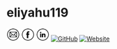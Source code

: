 ﻿# eliyahu119

<!-- <a href="https://twitter.com/local__tourist" target="_blank"><img src="https://raw.githubusercontent.com/nakulbhati/nakulbhati/master/contain/tw.png" alt="Twitter" width="30" height="30" ></a> -->
<!-- <a href="https://www.instagram.com/local__tourist/" target="_blank"><img src="https://raw.githubusercontent.com/eliyahu119/eliyahu119/master/contain/ig.png" alt="Instagram" width="30"></a> -->
<a href="https://www.facebook.com/profile.php?id=100000134884820" target="_blank"><img src="https://raw.githubusercontent.com/eliyahu119/eliyahu119/master/contain/ml.png" alt="Mail" width="30" height="30"></a>
<a href="https://www.facebook.com/profile.php?id=100000134884820" target="_blank"><img src="https://raw.githubusercontent.com/eliyahu119/eliyahu119/master/contain/fb.png" alt="Facebook" width="30" height="30"></a>
<a href="https://www.linkedin.com/in/eliyahu-levi-a9654b1b3/" target="_blank"><img src="https://raw.githubusercontent.com/eliyahu119/eliyahu119/master/contain/in.png" alt="LinkedIn" width="30" height="30"></a>
<a href="https://github.com/eliyahu119" target="_blank"><img src="https://raw.githubusercontent.com/nakulbhati/nakulbhati/master/contain/git.png" alt="GitHub" width="30" height="30" ></a>
<a href="https://github.com/eliyahu119" target="_blank"><img src="https://raw.githubusercontent.com/nakulbhati/nakulbhati/master/contain/www.png" alt="Website" width="30" height="30"></a>
